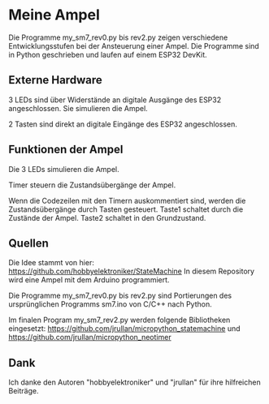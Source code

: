 # Meine Ampel

Die Programme my_sm7_rev0.py bis rev2.py zeigen verschiedene Entwicklungsstufen bei der Ansteuerung einer Ampel. Die Programme sind in Python geschrieben und laufen auf einem ESP32 DevKit. 

## Externe Hardware
3 LEDs sind über Widerstände an digitale Ausgänge des ESP32 angeschlossen. Sie simulieren die Ampel. 

2 Tasten sind direkt an digitale Eingänge des ESP32 angeschlossen. 

## Funktionen der Ampel
Die 3 LEDs simulieren die Ampel. 

Timer steuern die Zustandsübergänge der Ampel. 
 
Wenn die Codezeilen mit den Timern auskommentiert sind, werden die Zustandsübergänge durch Tasten gesteuert. Taste1 schaltet durch die Zustände der Ampel. Taste2 schaltet in den Grundzustand. 

## Quellen
Die Idee stammt von hier: https://github.com/hobbyelektroniker/StateMachine
In diesem Repository wird eine Ampel mit dem Arduino programmiert. 

Die Programme my_sm7_rev0.py bis rev2.py sind Portierungen des ursprünglichen Programms sm7.ino von C/C++ nach Python.

Im finalen Program my_sm7_rev2.py werden folgende Bibliotheken eingesetzt: https://github.com/jrullan/micropython_statemachine und https://github.com/jrullan/micropython_neotimer

## Dank
Ich danke den Autoren "hobbyelektroniker" und "jrullan" für ihre hilfreichen Beiträge. 